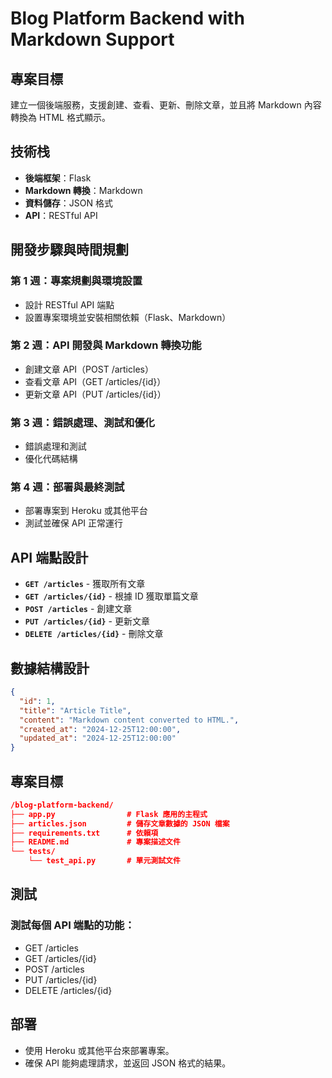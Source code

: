 # Blog Platform Backend with Markdown Support

## 專案目標
建立一個後端服務，支援創建、查看、更新、刪除文章，並且將 Markdown 內容轉換為 HTML 格式顯示。

## 技術栈
- **後端框架**：Flask
- **Markdown 轉換**：Markdown
- **資料儲存**：JSON 格式
- **API**：RESTful API

## 開發步驟與時間規劃

### 第 1 週：專案規劃與環境設置
- 設計 RESTful API 端點
- 設置專案環境並安裝相關依賴（Flask、Markdown）

### 第 2 週：API 開發與 Markdown 轉換功能
- 創建文章 API（POST /articles）
- 查看文章 API（GET /articles/{id}）
- 更新文章 API（PUT /articles/{id}）

### 第 3 週：錯誤處理、測試和優化
- 錯誤處理和測試
- 優化代碼結構

### 第 4 週：部署與最終測試
- 部署專案到 Heroku 或其他平台
- 測試並確保 API 正常運行

## API 端點設計
- **`GET /articles`** - 獲取所有文章
- **`GET /articles/{id}`** - 根據 ID 獲取單篇文章
- **`POST /articles`** - 創建文章
- **`PUT /articles/{id}`** - 更新文章
- **`DELETE /articles/{id}`** - 刪除文章

## 數據結構設計
```json
{
  "id": 1,
  "title": "Article Title",
  "content": "Markdown content converted to HTML.",
  "created_at": "2024-12-25T12:00:00",
  "updated_at": "2024-12-25T12:00:00"
}
```

## 專案目標
```json
/blog-platform-backend/
├── app.py                # Flask 應用的主程式
├── articles.json         # 儲存文章數據的 JSON 檔案
├── requirements.txt      # 依賴項
├── README.md             # 專案描述文件
└── tests/
    └── test_api.py       # 單元測試文件
```

## 測試
### 測試每個 API 端點的功能：
- GET /articles
- GET /articles/{id}
- POST /articles
- PUT /articles/{id}
- DELETE /articles/{id}

## 部署
- 使用 Heroku 或其他平台來部署專案。
- 確保 API 能夠處理請求，並返回 JSON 格式的結果。